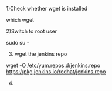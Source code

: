 1)Check whether wget is installed

  which wget

2)Switch to root user

   sudo su -
   
3) wget the jenkins repo

wget -O /etc/yum.repos.d/jenkins.repo https://pkg.jenkins.io/redhat/jenkins.repo


4)
